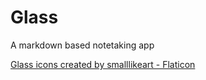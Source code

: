 # Glass
A markdown based notetaking app

[Glass icons created by smalllikeart - Flaticon](https://www.flaticon.com/free-icons/glass)
